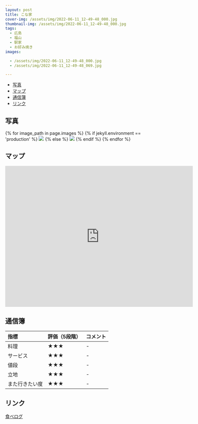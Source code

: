 ```yaml
---
layout: post
title: こな家
cover-img: /assets/img/2022-06-11_12-49-48_000.jpg
thumbnail-img: /assets/img/2022-06-11_12-49-48_000.jpg
tags:
  - 広島
  - 福山
  - 駅家
  - お好み焼き
images:  

  - /assets/img/2022-06-11_12-49-48_000.jpg
  - /assets/img/2022-06-11_12-49-48_069.jpg

---
```




<!-- TOC -->

- [写真](#写真)
- [マップ](#マップ)
- [通信簿](#通信簿)
- [リンク](#リンク)

<!-- /TOC -->

## 写真

{% for image_path in page.images %}
{% if jekyll.environment == 'production' %}
<img src="https://raw.githubusercontent.com/taira1117/fukuyama_izakaya/master/{{ image_path }}">
{% else %}
<img src="{{ image_path }}">
{% endif %}
{% endfor %}

## マップ

<iframe src="https://www.google.com/maps/embed?pb=!1m14!1m8!1m3!1d13145.323975581496!2d133.3288079971938!3d34.54517396768726!3m2!1i1024!2i768!4f13.1!3m3!1m2!1s0x355119e1c5275829%3A0xc9a1c28d5b9d9e42!2z44GK5aW944G_IOOBk-OBquWutg!5e0!3m2!1sja!2sjp!4v1685203619865!5m2!1sja!2sjp" width="600" height="450" style="border:0;" allowfullscreen="" loading="lazy" referrerpolicy="no-referrer-when-downgrade"></iframe>

## 通信簿

| 指標 | 評価（5段階） | コメント |
| :------ |:--- | :--- |
| 料理 | ★★★ | - |
| サービス | ★★★ | - |
| 値段 | ★★★ | - |
| 立地 | ★★★ | - |
| また行きたい度 | ★★★ | - |

## リンク

[食べログ](https://tabelog.com/hiroshima/A3403/A340308/34011970/)